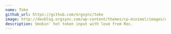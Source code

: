 ```yaml
---
name: Toke
github_url: https://github.com/orgsync/toke
image: http://devblog.orgsync.com/wp-content/themes/cp-minimal/images/open-source/toke.png
description: Smokin' hot token input with love from Rec.
---
```

